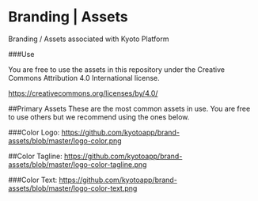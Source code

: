 # Branding | Assets
Branding / Assets associated with Kyoto Platform

###Use

You are free to use the assets in this repository under the Creative Commons Attribution 4.0 International
license.

https://creativecommons.org/licenses/by/4.0/

##Primary Assets
These are the most common assets in use. You are free to use others but we recommend using the ones below.

###Color Logo: https://github.com/kyotoapp/brand-assets/blob/master/logo-color.png

##Color Tagline: https://github.com/kyotoapp/brand-assets/blob/master/logo-color-tagline.png

###Color Text: https://github.com/kyotoapp/brand-assets/blob/master/logo-color-text.png
